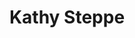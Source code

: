 ---
# Display name
title: Kathy Steppe

# Username (this should match the folder name)
authors:
- ksteppe

# Is this the primary user of the site?
superuser: false

# Role/position
role: Professor

# Organizations/Affiliations
organizations:
- name: Ghent University
  url: ""

# Organizational groups that you belong to (for People widget)
#   Set this to `[]` or comment out if you are not using People widget.
user_groups:
- Affiliated Members
---